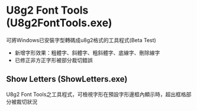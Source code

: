 # U8g2 Font Tools (U8g2FontTools.exe)
可將Windows已安裝字型轉碼成u8g2格式的工具程式(Beta Test)
- 新增字形效果：粗體字、斜體字、粗斜體字、底線字、刪除線字
- 已修正非方正字形被部分裁切錯誤

## Show Letters (ShowLetters.exe)
U8g2 Font Tools之工具程式，可檢視字形在預設字形邊框內顯示時，超出框格部分被裁切狀況